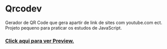 # Qrcodev
Gerador de QR Code que gera apartir de link de sites com youtube.com ect.
Projeto pequeno para praticar os estudos de JavaScript.



### <a href="https://antoni0carlos.github.io/Qrcodev/">Click aqui para ver Preview.</a>
